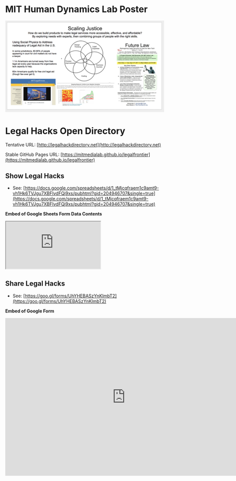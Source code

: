 # MIT Human Dynamics Lab Poster

<img src="https://github.com/mitmedialab/legalfrontier/raw/master/docs/poster-01.png">


# Legal Hacks Open Directory

Tentative URL: [http://legalhackdirectory.net](http://legalhackdirectory.net)

Stable GitHub Pages URL: [https://mitmedialab.github.io/legalfrontier](https://mitmedialab.github.io/legalfrontier)

## Show Legal Hacks

* See: [https://docs.google.com/spreadsheets/d/1_tMjcqfraem1c9amt9-vh1Hk6TVJgu7XBFlvdFQj9xs/pubhtml?gid=204946707&single=true](https://docs.google.com/spreadsheets/d/1_tMjcqfraem1c9amt9-vh1Hk6TVJgu7XBFlvdFQj9xs/pubhtml?gid=204946707&single=true)

**Embed of Google Sheets Form Data Contents**

<iframe src="https://docs.google.com/spreadsheets/d/1_tMjcqfraem1c9amt9-vh1Hk6TVJgu7XBFlvdFQj9xs/pubhtml?widget=true&amp;headers=false"></iframe>

## Share Legal Hacks

* See: [https://goo.gl/forms/UhYHEBASzYnKlmbT2](https://goo.gl/forms/UhYHEBASzYnKlmbT2)

**Embed of Google Form**

<iframe src="https://docs.google.com/forms/d/e/1FAIpQLSdKoHIeVt2B0RD8yFJeLj5U6dUdX0Od2StUyuQSykmEsAT67g/viewform?embedded=true" width="760" height="500" frameborder="0" marginheight="0" marginwidth="0">Loading...</iframe>
